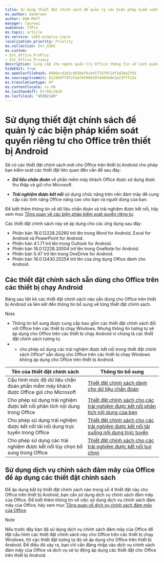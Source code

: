 ```yaml
---
title: Sử dụng thiết đặt chính sách để quản lý các biện pháp kiểm soát quyền riêng tư cho Office trên thiết bị Android
ms.author: danbrown
author: DHB-MSFT
manager: laurawi
audience: ITPro
ms.topic: article
ms.service: o365-proplus-itpro
localization_priority: Priority
ms.collection: Ent_O365
ms.custom:
- Ent_Office_ProPlus
- Ent_Office_Privacy
description: Cung cấp cho người quản trị Office thông tin về cách quản lý kiểm soát quyền riêng tư cho Office trên thiết bị Android.
hideEdit: true
ms.openlocfilehash: 6086ecd1b2cd55bbf6cb4577879714f1d20a2f93
ms.sourcegitcommit: 81295dff0f2fa474f0db39fd40560e3a23fff32a
ms.translationtype: HT
ms.contentlocale: vi-VN
ms.lasthandoff: 07/09/2020
ms.locfileid: "45092140"
---
```

# <a name="use-policy-settings-to-manage-privacy-controls-for-office-on-android-devices"></a>Sử dụng thiết đặt chính sách để quản lý các biện pháp kiểm soát quyền riêng tư cho Office trên thiết bị Android

Sẽ có các thiết đặt chính sách mới cho Office trên thiết bị Android cho phép bạn kiểm soát các thiết đặt liên quan đến vấn đề sau đây:

- ***Dữ liệu chẩn đoán*** về phần mềm máy khách Office được sử dụng được thu thập và gửi cho Microsoft.

- ***Trải nghiệm được kết nối*** sử dụng chức năng trên nền đám mây để cung cấp các tính năng Office nâng cao cho bạn và người dùng của bạn.

Để biết thêm thông tin về dữ liệu chẩn đoán và trải nghiệm được kết nối, hãy xem mục [Tổng quan về các biện pháp kiểm soát quyền riêng tư](overview-privacy-controls.md).

Các thiết đặt chính sách này sẽ áp dụng cho các ứng dụng sau đây:
- Phiên bản 16.0.12228.20260 trở lên trong Word for Android, Excel for Android và PowerPoint for Android.
- Phiên bản 4.1.71 trở lên trong Outlook for Android.
- Phiên bản 16.0.12228.20004 trở lên trong OneNote for Android.
- Phiên bản 5.47 trở lên trong OneDrive for Android.
- Phiên bản 16.0.12430.20254 trở lên của ứng dụng Office dành cho Android.

## <a name="policy-settings-available-for-office-on-android-devices"></a>Các thiết đặt chính sách sẵn dùng cho Office trên các thiết bị chạy Android

Bảng sau liệt kê các thiết đặt chính sách nào sẵn dùng cho Office trên thiết bị Android và liên kết đến thông tin bổ sung về từng thiết đặt chính sách.

> [!NOTE]
>- Thông tin bổ sung được cung cấp bao gồm các thiết đặt chính sách đối với Office trên các thiết bị chạy Windows. Nhưng thông tin tương tự sẽ áp dụng cho Office trên các thiết bị chạy Android vì chúng là các thiết đặt chính sách tương tự.
>- * cho phép sử dụng các trải nghiệm được kết nối trong thiết đặt chính sách Office* sẵn dùng cho Office trên các thiết bị chạy Windows không áp dụng cho Office trên thiết bị Android. 


|Tên của thiết đặt chính sách  |Thông tin bổ sung |
|---------|---------|
|Cấu hình mức độ dữ liệu chẩn đoán phần mềm máy khách được Office gửi cho Microsoft|[Thiết đặt chính sách dành cho dữ liệu chẩn đoán](manage-privacy-controls.md#policy-setting-for-diagnostic-data)         |
|Cho phép sử dụng trải nghiệm được kết nối phân tích nội dung trong Office| [Thiết đặt chính sách cho các trải nghiệm được kết nối phân tích nội dung của bạn](manage-privacy-controls.md#policy-setting-for-connected-experiences-that-analyze-your-content)        |
|Cho phép sử dụng trải nghiệm được kết nối tải nội dung trực tuyến trong Office |[Thiết đặt chính sách cho các trải nghiệm được kết nối tải xuống nội dung trực tuyến](manage-privacy-controls.md#policy-setting-for-connected-experiences-that-download-online-content)         |
|Cho phép sử dụng các trải nghiệm được kết nối tùy chọn bổ sung trong Office |[Thiết đặt chính sách cho các trải nghiệm được kết nối tuỳ chọn](manage-privacy-controls.md#policy-setting-for-optional-connected-experiences)|



## <a name="use-office-cloud-policy-service-to-apply-policy-settings"></a>Sử dụng dịch vụ chính sách đám mây của Office để áp dụng các thiết đặt chính sách

Để áp dụng bất kỳ thiết đặt chính sách nào trong số 4 thiết đặt này cho Office trên thiết bị Android, bạn cần sử dụng dịch vụ chính sách đám mây của Office. Để biết thêm thông tin về việc sử dụng dịch vụ chính sách đám mây của Office, hãy xem mục [Tổng quan về dịch vụ chính sách đám mây của Office](../overview-office-cloud-policy-service.md).

> [!NOTE]
> Nếu trước đây bạn đã sử dụng dịch vụ chính sách đám mây của Office để đặt cấu hình các thiết đặt chính sách này cho Office trên các thiết bị chạy Windows, thì các thiết đặt tương tự đó sẽ áp dụng cho Office trên thiết bị Android. Để điều đó xảy ra, bạn chỉ cần đăng nhập vào dịch vụ chính sách đám mây của Office và dịch vụ sẽ tự động áp dụng các thiết đặt cho Office trên thiết bị Android.
